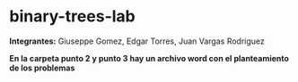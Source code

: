 # binary-trees-lab

**Integrantes:** Giuseppe Gomez, Edgar Torres, Juan Vargas Rodriguez

**En la carpeta punto 2 y punto 3 hay un archivo word con el planteamiento de los problemas**
